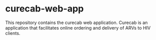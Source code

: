 # curecab-web-app
This repository contains the curecab web application. Curecab is an application that facilitates online ordering and delivery of ARVs to HIV clients.
